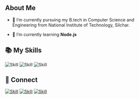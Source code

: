 
## About Me

- 🔭 I’m currently pursuing my B.tech in Computer Science and Engineering from National Institute of Technology, Silchar.

- 🌱 I’m currently learning **Node.js**


## 📚 My Skills

![Skill](https://img.shields.io/badge/HTML5-E34F26?style=for-the-badge&logo=html5&logoColor=white)
![Skill](https://img.shields.io/badge/CSS3-1572B6?style=for-the-badge&logo=css3&logoColor=white)
![Skill](https://img.shields.io/badge/JavaScript-323330?style=for-the-badge&logo=javascript&logoColor=F7DF1E)

## 🤝 Connect

[![Skill](https://img.shields.io/badge/LinkedIn-0077B5?style=for-the-badge&logo=linkedin&logoColor=white)](https://www.linkedin.com/in/rituparna-kagyung-3046351a0/)
[![Skill](https://img.shields.io/badge/Instagram-E4405F?style=for-the-badge&logo=instagram&logoColor=white)](https://www.instagram.com/__kpritu__kag__/)
[![Skill](https://img.shields.io/badge/GitHub-100000?style=for-the-badge&logo=github&logoColor=white)](https://github.com/kagritu)

